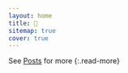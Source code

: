 ```yaml
---
layout: home
title: 👋
sitemap: true
cover: true
---
```


<!--posts-->

See [Posts](/posts/) for more
{:.read-more}